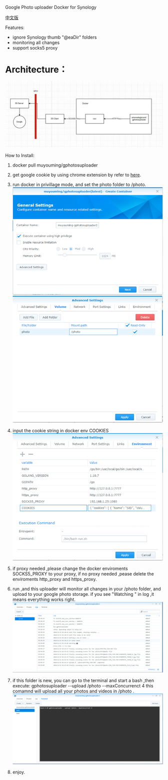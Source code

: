Google Photo uploader Docker for Synology

[中文版](README_CN.md)

Features:
  - ignore Synology thumb "@eaDir" folders
  - monitoring all changes
  - support socks5 proxy

# Architecture：

   ![Architecture](images/Architecture.jpg)

How to Install:
  1. docker pull muyouming/gphotosuploader
  2. get google cookie by using chrome extension by refer to [here](https://github.com/muyouming/gphotosuploader/tree/master/crx-auth).
  3. run docker in privillage mode, and set the photo folder to /photo.
      ![step1](images/step1.png)
      ![step2](images/step2.png)
  4. input the cookie string in docker env COOKIES
      ![step3](images/step3.png)
  4. if proxy needed ,please change the docker enviroments SOCKS5_PROXY to your proxy, if no proxy needed ,pease delete the enviroments http_proxy and https_proxy.
  5. run ,and this uploader will monitor all changes in your /photo folder, and upload to your google photo storage. if you see "Watching " in log ,it means everything works right.
      ![step4](images/step4.png)

  6. if this folder is new, you can go to the terminal and start a bash ,then execute:
      gphotosuploader --upload /photo --maxConcurrenct 4
     this comamnd will upload all your photos and videos in /photo .
      ![step5](images/step5.png)
  7. enjoy.